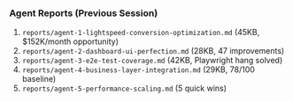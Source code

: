 ### Agent Reports (Previous Session)

1. `reports/agent-1-lightspeed-conversion-optimization.md` (45KB, $152K/month opportunity)
2. `reports/agent-2-dashboard-ui-perfection.md` (28KB, 47 improvements)
3. `reports/agent-3-e2e-test-coverage.md` (42KB, Playwright hang solved)
4. `reports/agent-4-business-layer-integration.md` (29KB, 78/100 baseline)
5. `reports/agent-5-performance-scaling.md` (5 quick wins)
